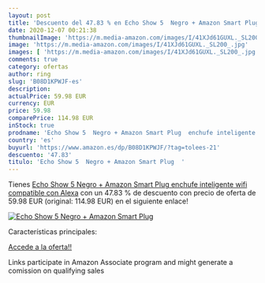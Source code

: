 ```yaml
---
layout: post
title: 'Descuento del 47.83 % en Echo Show 5  Negro + Amazon Smart Plug  '
date: 2020-12-07 00:21:38
thumbnailImage: 'https://m.media-amazon.com/images/I/41XJd61GUXL._SL200_.jpg'
image: 'https://m.media-amazon.com/images/I/41XJd61GUXL._SL200_.jpg'
images: [ 'https://m.media-amazon.com/images/I/41XJd61GUXL._SL200_.jpg' ]
comments: true
category: ofertas
author: ring
slug: 'B08D1KPWJF-es'
description:
actualPrice: 59.98 EUR
currency: EUR
price: 59.98
comparePrice: 114.98 EUR
inStock: true
prodname: 'Echo Show 5  Negro + Amazon Smart Plug  enchufe inteligente wifi   compatible con Alexa'
country: 'es'
buyurl: 'https://www.amazon.es/dp/B08D1KPWJF/?tag=tolees-21'
descuento: '47.83'
titulo: 'Echo Show 5  Negro + Amazon Smart Plug  '
---
```


Tienes [Echo Show 5  Negro + Amazon Smart Plug  enchufe inteligente wifi   compatible con Alexa](https://www.amazon.es/dp/B08D1KPWJF/?tag=tolees-21) con un 47.83 % de descuento con precio de oferta de 59.98 EUR (original: 114.98 EUR) en el siguiente enlace!

[![Echo Show 5  Negro + Amazon Smart Plug  ](https://m.media-amazon.com/images/I/41XJd61GUXL._SL200_.jpg)](https://www.amazon.es/dp/B08D1KPWJF/?tag=tolees-21)

Características principales:


[Accede a la oferta!!](https://www.amazon.es/dp/B08D1KPWJF/?tag=tolees-21)

Links participate in Amazon Associate program and might generate a comission on qualifying sales


